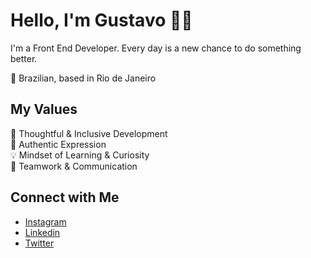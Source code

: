 # Hello, I'm Gustavo 👋🏻

I'm a Front End Developer. Every day is a new chance to do something better.

🏡 Brazilian, based in Rio de Janeiro <br/>

## My Values
🧠 Thoughtful & Inclusive Development <br/>
🖤 Authentic Expression <br/>
💡 Mindset of Learning & Curiosity <br/>
🙌 Teamwork & Communication

## Connect with Me
- [Instagram](https://www.instagram.com/gustavocfls) <br/>
- [Linkedin](https://www.linkedin.com/in/gustavocfls/) <br/>
- [Twitter](https://twitter.com/gustavocfls) <br/>

